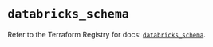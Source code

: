 # `databricks_schema`

Refer to the Terraform Registry for docs: [`databricks_schema`](https://registry.terraform.io/providers/databricks/databricks/1.65.0/docs/resources/schema).
